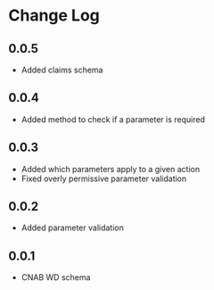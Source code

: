 # Change Log

## 0.0.5

* Added claims schema

## 0.0.4

* Added method to check if a parameter is required

## 0.0.3

* Added which parameters apply to a given action
* Fixed overly permissive parameter validation

## 0.0.2

* Added parameter validation

## 0.0.1

* CNAB WD schema
